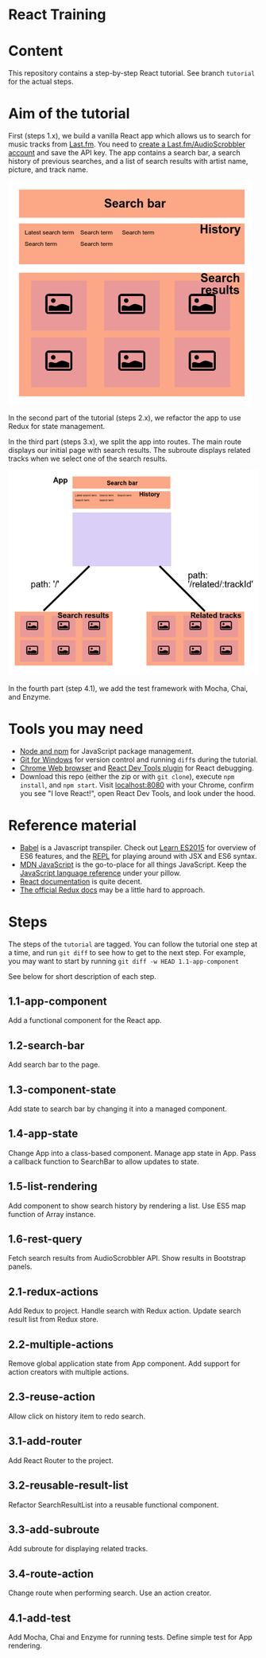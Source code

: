 # React Training

Content
=======

This repository contains a step-by-step React tutorial. 
See branch `tutorial` for the actual steps. 

Aim of the tutorial
===================

First (steps 1.x), we build a vanilla React app which allows us to search for music tracks from [Last.fm](http://www.last.fm/). You need to [create a Last.fm/AudioScrobbler account](http://www.last.fm/api/account/create) and save the API key.
The app contains a search bar, a search history of previous searches, and a list of search results with artist name, picture, and track name. 

![Sketch of target app](docs/target-app.png)

In the second part of the tutorial (steps 2.x), we refactor the app to use Redux for state management. 

In the third part (steps 3.x), we split the app into routes. The main route displays our initial page with search results. The subroute displays related tracks when we select one of the search results. 

![App with two subroutes](docs/routes.png)

In the fourth part (step 4.1), we add the test framework with Mocha, Chai, and Enzyme. 

Tools you may need
==================

* [Node and npm](https://nodejs.org/en/download/) for JavaScript package management. 
* [Git for Windows](https://git-scm.com/downloads) for version control and running `diff`s during the tutorial. 
* [Chrome Web browser](https://www.google.com/chrome/browser/desktop/index.html) and [React Dev Tools plugin](https://chrome.google.com/webstore/detail/react-developer-tools/fmkadmapgofadopljbjfkapdkoienihi) for React debugging. 
* Download this repo (either the zip or with `git clone`), execute `npm install`, and `npm start`. Visit [localhost:8080](http://localhost:8080) with your Chrome, confirm you see "I love React!", open React Dev Tools, and look under the hood. 

Reference material
==================

* [Babel](http://babeljs.io/) is a Javascript transpiler. Check out [Learn ES2015](http://babeljs.io/docs/learn-es2015/) for overview of ES6 features, and the [REPL](http://babeljs.io/repl/) for playing around with JSX and ES6 syntax. 
* [MDN JavaScript](https://developer.mozilla.org/en-US/docs/Web/JavaScript) is the go-to-place for all things JavaScript. Keep the [JavaScript language reference](https://developer.mozilla.org/en-US/docs/Web/JavaScript/Reference) under your pillow. 
* [React documentation](https://facebook.github.io/react/docs/getting-started.html) is quite decent. 
* [The official Redux docs](http://redux.js.org/) may be a little hard to approach. 

Steps
=====

The steps of the `tutorial` are tagged. 
You can follow the tutorial one step at a time, and run `git diff` to see how to get to the next step. 
For example, you may want to start by running `git diff -w HEAD 1.1-app-component`

See below for short description of each step. 

1.1-app-component
-----------------

Add a functional component for the React app. 

1.2-search-bar
--------------

Add search bar to the page.

1.3-component-state
-------------------

Add state to search bar by changing it into a managed component. 

1.4-app-state
-------------

Change App into a class-based component. Manage app state in App. Pass a callback function to SearchBar to allow updates to state. 

1.5-list-rendering 
------------------

Add component to show search history by rendering a list. Use ES5 map function of Array instance. 

1.6-rest-query
--------------

Fetch search results from AudioScrobbler API. Show results in Bootstrap panels. 

2.1-redux-actions
-----------------

Add Redux to project. Handle search with Redux action. Update search result list from Redux store. 

2.2-multiple-actions
--------------------

Remove global application state from App component. Add support for action creators with multiple actions. 

2.3-reuse-action
----------------

Allow click on history item to redo search. 

3.1-add-router
--------------

Add React Router to the project. 

3.2-reusable-result-list
------------------------

Refactor SearchResultList into a reusable functional component. 

3.3-add-subroute
----------------

Add subroute for displaying related tracks. 

3.4-route-action 
----------------

Change route when performing search. Use an action creator.

4.1-add-test
------------

Add Mocha, Chai and Enzyme for running tests. Define simple test for App rendering. 
